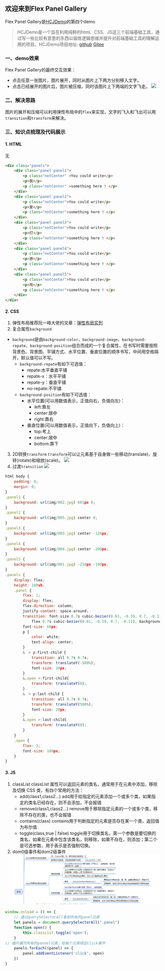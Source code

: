 ## 欢迎来到Flex Panel Gallery
Flex Panel Gallery是[HCJDemo](https://github.com/zuogl/HCJDemo.git)的第四个demo
> HCJDemo是一个旨在利用纯粹的html、CSS、JS这三个前端基础工具，通过写一些比较有意思的东西以锻炼逻辑思维并提升对前端基础工具的理解运用的项目。HCJDemo项目地址:
[github](https://github.com/zuogl/HCJDemo.git)
[Gitee](https://gitee.com/xiao-zuo/hcjdemo.git)

### 一、demo效果
Flex Panel Gallery的最终交互效果：
- 点击任意一张图片，图片展开，同时从图片上下两方分别移入文字。
- 点击已经展开的图片后，图片被压缩，同时该图片上下两端的文字飞走。
![](../md图/FlexPanelGallery.gif)

### 二、解决思路
图片的展开和压缩可以利用弹性布局中的`flex`来实现，文字的飞入和飞出可以用`transition`和`transform`来解决。

### 三、知识点梳理及代码展示
#### 1. HTML
无
```html
<div class="panels">
    <div class="panel panel1">
        <p class="notCenter" >You could write</p>
        <p>我</p>
        <p class="notCenter" >something here ! </p>
    </div>
    <div class="panel panel2">
        <p class="notCenter">You could write</p>
        <p>爱</p>
        <p class="notCenter">something here ! </p>
    </div>
    <div class="panel panel3">
        <p class="notCenter">You could write</p>
        <p>打</p>
        <p class="notCenter">something here ! </p>
    </div>
    <div class="panel panel4">
        <p class="notCenter">You could write</p>
        <p>游</p>
        <p class="notCenter">something here ! </p>
    </div>
    <div class="panel panel5">
        <p class="notCenter">You could write</p>
        <p>戏</p>
        <p class="notCenter">something here ! </p>
    </div>
</div>
```

#### 2. CSS
1. 弹性布局推荐阮一峰大佬的文章：[弹性布局实列](https://www.ruanyifeng.com/blog/2015/07/flex-examples.html)
2. 复合属性`background`
- `background`是由`background-color`、`background-image`、`background-repate`、`background-position`组合而成的一个复合属性，在书写时需要按照背景色、背景图、平铺方式、水平位置、垂直位置的顺序书写，中间用空格隔开，默认值可以不写。
    - `background-repate`有如下可选值：
        - repate:水平垂直平铺
        - repate-x：水平平铺
        - repate-y：垂直平铺
        - no-repate:不平铺
    - `background-position`有如下可选值：
        - 水平位置(可以用数值表示，正值向右，负值向左)：
            - left:靠左
            - center:居中
            - right:靠右
        - 垂直位置(可以用数值表示，正值向下，负值向上)：
            - top:考上
            - center:居中
            - bottom:靠下
3. 2D转换`transform`
`transform`可以让元素基于自身做一些移动(translate)、旋转(rotate)和缩放(scale)。
![](../md图/transform.jpg)
4. 过渡`transition`
![](../md图/transition.jpg)
```js
html body {
	padding: 0;
	margin: 0;
}
.panel1 {
	background: url(img/002.jpg) 601px 0;
}
.panel2 {
	background: url(img/005.jpg) center 0;
}
.panel3 {
	background: url(img/003.jpg) center -126px;
}
.panel4 {
	background: url(img/004.jpg) center -200px;
}
.panel5 {
	background: url(img/001.jpg) -258px -100px;
}
.panels {
	display: flex;
	height: 100vh;
	.panel {
		flex: 1;
		display: flex;
		flex-direction: column;
		justify-content: space-around;
		transition: font-size 0.7s cubic-bezier(0.61, -0.19, 0.7, -0.11),
			flex 0.7s cubic-bezier(0.61, -0.19, 0.7, -0.11), background 0.2s;
		font-size: 60px;
		p {
			color: white;
			text-align: center;
		}
		&　> p:first-child {
            transition: all 0.7s 0.7s;
			transform: translateY(-500%);
			font-size: 20px;
		}
        &.open >:first-child{
            transform: translateY(0);
        }
		&　> p:last-child {
            transition: all 0.7s 0.7s;
			transform: translateY(500%);
			font-size: 20px;
		}
        &.open >:last-child{
            transform: translateY(0);
        }
	}
	.open {
		flex: 3;
		font-size: 100px;
	}
}

```
#### 3. JS
1. classList
classList 属性可以返回元素的类名，通常用于在元素中添加，移除及切换 CSS 类，有四个常用的方法：
    - add(class1,class2...)
        add用于给指定的元素添加一个或多个类，如果指定的类名已经存在，则不会添加，不会报错
    - remove(class1,class2...)
        remove用于移除指定元素的一个或多个类，移除不存在的类，也不会报错
    - contains(class)
        contains用于判断指定的元素是否存在某一个类，返回值为布尔值
    - toggle(class,true | false)
        toggle用于切换类名，第一个参数是要切换的类名，如果在元素中包含该类名，则移除，如果不存在，则添加；第二个是可选参数，用于表示是否强制切换。
2. dom0级事件和dom2级事件
![](../md图/dom0和dom2事件.png)
```js
window.onload = () => {
    // 通过querySelectorAll拿到所有的panel元素
    let panels = document.querySelectorAll(".panel")
    function open() {
        this.classList.toggle('open');
    }
// 循环遍历所有的pannel元素，给每个元素绑定click事件
    panels.forEach((panel) => {
        panel.addEventListener('click', open)
    })
}
```








